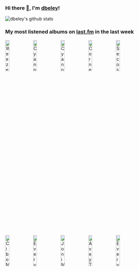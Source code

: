 ### Hi there 👋, I'm [dbeley](https://dbeley.ovh/en)!

![dbeley's github stats](https://github-readme-stats.vercel.app/api?username=dbeley)

### My most listened albums on [last.fm](https://www.last.fm/user/d_beley) in the last week

[<img src='https://lastfm.freetls.fastly.net/i/u/300x300/61bdf09d6793bc0b8c81a072e112e7b7.jpg' width='16%' height='16%' alt='Weezer - OK Human'>](https://www.last.fm/music/weezer/ok%2bhuman)&nbsp;
[<img src='https://lastfm.freetls.fastly.net/i/u/300x300/15418750e270b82608cee11ea2fba6ad.jpg' width='16%' height='16%' alt='Cyann & Ben - Happy like an Autumn Tree'>](https://www.last.fm/music/cyann%2b%2526%2bben/happy%2blike%2ban%2bautumn%2btree)&nbsp;
[<img src='https://lastfm.freetls.fastly.net/i/u/300x300/a42dc4f2e6601e559b407c2c656569d7.jpg' width='16%' height='16%' alt='Cyann & Ben - Spring'>](https://www.last.fm/music/cyann%2b%2526%2bben/spring)&nbsp;
[<img src='https://lastfm.freetls.fastly.net/i/u/300x300/94fcc3767f9ff09648c1cf0e3f464800.png' width='16%' height='16%' alt='Cornelius - Fantasma'>](https://www.last.fm/music/cornelius/fantasma)&nbsp;
[<img src='https://lastfm.freetls.fastly.net/i/u/300x300/4025b729b1474932c983739ba8615b11.png' width='16%' height='16%' alt='Secos & Molhados - Secos & Molhados'>](https://www.last.fm/music/secos%2b%2526%2bmolhados/secos%2b%2526%2bmolhados)&nbsp;
<br>
[<img src='https://lastfm.freetls.fastly.net/i/u/300x300/7292770d5fe845c4c59f2a49e712ff65.png' width='16%' height='16%' alt='Cibo Matto - Viva! La Woman'>](https://www.last.fm/music/cibo%2bmatto/viva%2521%2bla%2bwoman)&nbsp;
[<img src='https://lastfm.freetls.fastly.net/i/u/300x300/e98c28f4799f4b8bbff55d16ddc6b8bd.jpg' width='16%' height='16%' alt='Everything But the Girl - Eden'>](https://www.last.fm/music/everything%2bbut%2bthe%2bgirl/eden)&nbsp;
[<img src='https://lastfm.freetls.fastly.net/i/u/300x300/fbd5e0e27a0f4cd59a9c6b2c5351d4b9.png' width='16%' height='16%' alt='Joni Mitchell - Court and Spark'>](https://www.last.fm/music/joni%2bmitchell/court%2band%2bspark)&nbsp;
[<img src='https://lastfm.freetls.fastly.net/i/u/300x300/539f33c93103a09deb250b1c14036e7d.jpg' width='16%' height='16%' alt='Avey Tare - Cows on Hourglass Pond'>](https://www.last.fm/music/avey%2btare/cows%2bon%2bhourglass%2bpond)&nbsp;
[<img src='https://lastfm.freetls.fastly.net/i/u/300x300/631845997640490ebf41f6edf8c3558d.png' width='16%' height='16%' alt='Everything But the Girl - Amplified Heart'>](https://www.last.fm/music/everything%2bbut%2bthe%2bgirl/amplified%2bheart)&nbsp;
<br>
